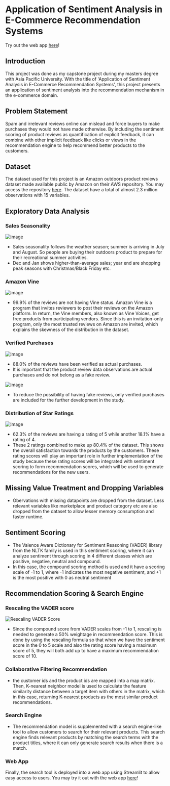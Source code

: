 # Application of Sentiment Analysis in E-Commerce Recommendation Systems

Try out the web app [here](https://share.streamlit.io/weiaun96/ecommerce-recommendation-web-app/main/web_app.py)!

## Introduction

This project was done as my capstone project during my masters degree with Asia Pacific University. With the title of 'Application of Sentiment Analysis in E-Commerce Recommendation Systems', this project presents an application of sentiment analysis into the recommendation mechanism in the e-commerce domain.

## Problem Statement

Spam and irrelevant reviews online can mislead and force buyers to make purchases they would not have made otherwise. By including the sentiment scoring of product reviews as quantification of explicit feedback, it can combine with other implicit feedback like clicks or views in the recommendation engine to help recommend better products to the customers.

## Dataset

The dataset used for this project is an Amazon outdoors product reviews dataset made available public by Amazon on their AWS repository. You may access the repository [here](https://s3.amazonaws.com/amazon-reviews-pds/readme.html). The dataset have a total of almost 2.3 million observations with 15 variables.

## Exploratory Data Analysis
### Sales Seasonality
![image](https://github.com/weiaun96/ecommerce-recommendation-web-app/blob/main/Images/Distribution%20of%20Reviews%20through%20the%20months.png)
- Sales seasonality follows the weather season; summer is arriving in July and August. So people are buying their outdoors product to prepare for their recreational summer activities.
- Dec and Jan shows higher-than-average sales; year end are shopping peak seasons with Christmas/Black Friday etc.

### Amazon Vine
![image](https://github.com/weiaun96/ecommerce-recommendation-web-app/blob/main/Images/Distribution%20of%20Vine%20Voices.png)
- 99.9% of the reviews are not having Vine status. Amazon Vine is a program that invites reviewers to post their reviews on the Amazon platform. In return, the Vine members, also known as Vine Voices, get free products from participating vendors. Since this is an invitation-only program, only the most trusted reviews on Amazon are invited, which explains the skewness of the distribution in the dataset.

### Verified Purchases
![image](https://github.com/weiaun96/ecommerce-recommendation-web-app/blob/main/Images/Distribution%20of%20Verified%20Purchases.png)
- 88.0% of the reviews have been verified as actual purchases.
- It is important that the product review data observations are actual purchases and do not belong as a fake review.

![image](https://github.com/weiaun96/ecommerce-recommendation-web-app/blob/main/Images/drop%20verified%20purchases.png)
- To reduce the possibility of having fake reviews, only verified purchases are included for the further development in the study.

### Distribution of Star Ratings
![image](https://github.com/weiaun96/ecommerce-recommendation-web-app/blob/main/Images/Distribution%20of%20Ratings%20(Pie).png)
- 62.3% of the reviews are having a rating of 5 while another 18.1% have a rating of 4.
- These 2 ratings combined to make up 80.4% of the dataset. This shows the overall satisfaction towards the products by the customers. These rating scores will play an important role in further implementation of the study because these rating scores will be integrated with sentiment scoring to form recommendation scores, which will be used to generate recommendations for the new users.

## Missing Value Treatment and Dropping Variables
- Obervations with missing datapoints are dropped from the dataset. Less relevant variables like marketplace and product category etc are also dropped from the dataset to allow lesser memory consumption and faster runtime.

## Sentiment Scoring
- The Valence Aware Dictionary for Sentiment Reasoning (VADER) library from the NLTK family is used in this sentiment scoring, where it can analyze sentiment through scoring in 4 different classes which are positive, negative, neutral and compound. 
- In this case, the compound scoring method is used and it have a scoring scale of -1 to 1, where -1 indicates the most negative sentiment, and +1 is the most positive with 0 as neutral sentiment


## Recommendation Scoring & Search Engine
### Rescaling the VADER score
![Rescaling VADER Score](https://github.com/weiaun96/ecommerce-recommendation-web-app/blob/main/Images/Rescaling%20VADER%20score.jpg)
- Since the compound score from VADER scales from -1 to 1, rescaling is needed to generate a 50% weightage in recommendation score. This is done by using the rescaling formula so that when we have the sentiment score in the 0 to 5 scale and also the rating score having a maximum score of 5, they will both add up to have a maximum recommendation score of 10.

### Collaborative Filtering Recommendation
- the customer ids and the product ids are mapped into a map matrix. Then, K-nearest neighbor model is used to calculate the feature similarity distance between a target item with others in the matrix, which in this case, returning K-nearest products as the most similar product recommendations.

### Search Engine
- The recommendation model is supplemented with a search engine-like tool to allow customers to search for their relevant products. This search engine finds relevant products by matching the search terms with the product titles, where it can only generate search results when there is a match.

### Web App
Finally, the search tool is deployed into a web app using Streamlit to allow easy access to users. You may try it out with the web app [here](https://share.streamlit.io/weiaun96/ecommerce-recommendation-web-app/main/web_app.py)!
